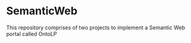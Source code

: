 # SemanticWeb
This repository comprises of two projects to implement a Semantic Web portal called OntoLP

